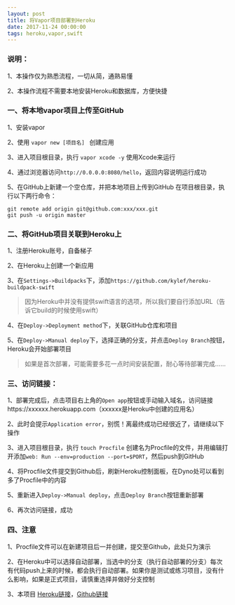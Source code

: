 ```yaml
---
layout: post
title: 将Vapor项目部署到Heroku
date: 2017-11-24 00:00:00
tags: heroku,vapor,swift
---
```


### 说明：

 1、本操作仅为熟悉流程，一切从简，通熟易懂
 
 2、本操作流程不需要本地安装Heroku和数据库，方便快捷

### 一、将本地vapor项目上传至GitHub

1、安装vapor

2、使用 `vapor new [项目名] ` 创建应用

3、进入项目根目录，执行 `vapor xcode -y` 使用Xcode来运行

4、通过浏览器访问`http://0.0.0.0:8080/hello`，返回内容说明运行成功

5、在GitHub上新建一个空仓库，并把本地项目上传到GitHub
 在项目根目录，执行以下两行命令：
 
```
git remote add origin git@github.com:xxx/xxx.git
git push -u origin master

```

### 二、将GitHub项目关联到Heroku上

1、注册Heroku账号，自备梯子

2、在Heroku上创建一个新应用

3、在`Settings->Buildpacks`下，添加`https://github.com/kylef/heroku-buildpack-swift`

> 因为Heroku中并没有提供swift语言的选项，所以我们要自行添加URL（告诉它build的时候使用swift）

4、在`Deploy->Deployment method`下，关联GitHub仓库和项目

5、在`Deploy->Manual deploy`下，选择正确的分支，并点击`Deploy Branch`按钮，Heroku会开始部署项目

> 如果是首次部署，可能需要多花一点时间安装配置，耐心等待部署完成......

### 三、访问链接：

1、部署完成后，点击项目右上角的`Open app`按钮或手动输入域名，访问链接https://xxxxxx.herokuapp.com（xxxxxx是Heroku中创建的应用名）

2、此时会提示`Application error`，别慌！离最终成功已经很近了，请继续以下操作

3、进入项目根目录，执行 `touch Procfile` 创建名为Procfile的文件，并用编辑打开添加`web: Run --env=production --port=$PORT`，然后push到GitHub

4、将Procfile文件提交到Github后，刷新Heroku控制面板，在Dyno处可以看到多了Procfile中的内容

5、重新进入`Deploy->Manual deploy`，点击`Deploy Branch`按钮重新部署

6、再次访问链接，成功

### 四、注意

1、Procfile文件可以在新建项目后一并创建，提交至Github，此处只为演示

2、在Heroku中可以选择自动部署，当选中的分支（执行自动部署的分支）每次有代码push上来的时候，都会执行自动部署。如果你是测试或练习项目，没有什么影响，如果是正式项目，请慎重选择并做好分支控制

3、本项目 [Heroku链接](https://swift-vapor-heroku.herokuapp.com)，[Github链接](https://github.com/YunsChou/HelloVapor)
